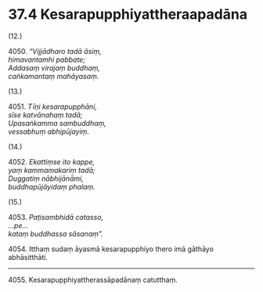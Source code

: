 # 37.4 Kesarapupphiyattheraapadāna

(12.)

4050\. _“Vijjādharo tadā āsiṃ,_  
_himavantamhi pabbate;_  
_Addasaṃ virajaṃ buddhaṃ,_  
_caṅkamantaṃ mahāyasaṃ._  

(13.)

4051\. _Tīṇi kesarapupphāni,_  
_sīse katvānahaṃ tadā;_  
_Upasaṅkamma sambuddhaṃ,_  
_vessabhuṃ abhipūjayiṃ._  

(14.)

4052\. _Ekattiṃse ito kappe,_  
_yaṃ kammamakariṃ tadā;_  
_Duggatiṃ nābhijānāmi,_  
_buddhapūjāyidaṃ phalaṃ._  

(15.)

4053\. _Paṭisambhidā catasso,_  
_…pe…_  
_kataṃ buddhassa sāsanaṃ”._  

4054\. Itthaṃ sudaṃ āyasmā kesarapupphiyo thero imā gāthāyo abhāsitthāti.

---

4055\. Kesarapupphiyattherassāpadānaṃ catutthaṃ.
